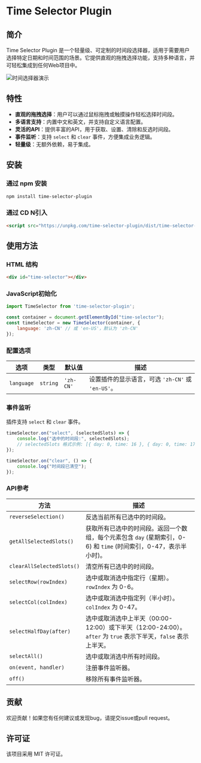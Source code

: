 # Time Selector Plugin

## 简介

Time Selector Plugin 是一个轻量级、可定制的时间段选择器，适用于需要用户选择特定日期和时间范围的场景。它提供直观的拖拽选择功能，支持多种语言，并可轻松集成到任何Web项目中。

![时间选择器演示](https://github.com/leien-fe/time-selector-plugin/blob/main/public/Kapture%202025-06-26%20at%2017.12.50.gif?raw=true)

## 特性

*   **直观的拖拽选择**：用户可以通过鼠标拖拽或触摸操作轻松选择时间段。
*   **多语言支持**：内置中文和英文，并支持自定义语言配置。
*   **灵活的API**：提供丰富的API，用于获取、设置、清除和反选时间段。
*   **事件监听**：支持 `select` 和 `clear` 事件，方便集成业务逻辑。
*   **轻量级**：无额外依赖，易于集成。

## 安装

### 通过 npm 安装

```bash
npm install time-selector-plugin
```

### 通过 CD N引入

```html
<script src="https://unpkg.com/time-selector-plugin/dist/time-selector-plugin.umd.js"></script>
```

## 使用方法

### HTML 结构

```html
<div id="time-selector"></div>
```

### JavaScript初始化

```javascript
import TimeSelector from 'time-selector-plugin';

const container = document.getElementById("time-selector");
const timeSelector = new TimeSelector(container, {
    language: 'zh-CN' // 或 'en-US'，默认为 'zh-CN'
});
```

### 配置选项

| 选项     | 类型     | 默认值   | 描述                               |
| -------- | -------- | -------- | ---------------------------------- |
| `language` | `string` | `'zh-CN'` | 设置插件的显示语言，可选 `'zh-CN'` 或 `'en-US'`。 |

### 事件监听

插件支持 `select` 和 `clear` 事件。

```javascript
timeSelector.on("select", (selectedSlots) => {
    console.log("选中的时间段:", selectedSlots);
    // selectedSlots 格式示例: [{ day: 0, time: 16 }, { day: 0, time: 17 }]
});

timeSelector.on("clear", () => {
    console.log("时间段已清空");
});
```

### API参考

| 方法                 | 描述                                     |
| -------------------- | ---------------------------------------- |
| `reverseSelection()` | 反选当前所有已选中的时间段。             |
| `getAllSelectedSlots()` | 获取所有已选中的时间段。返回一个数组，每个元素包含 `day` (星期索引，0-6) 和 `time` (时间索引，0-47，表示半小时)。 |
| `clearAllSelectedSlots()` | 清空所有已选中的时间段。                 |
| `selectRow(rowIndex)` | 选中或取消选中指定行（星期）。`rowIndex` 为 0-6。 |
| `selectCol(colIndex)` | 选中或取消选中指定列（半小时）。`colIndex` 为 0-47。 |
| `selectHalfDay(after)` | 选中或取消选中上半天（00:00-12:00）或下半天（12:00-24:00）。`after` 为 `true` 表示下半天，`false` 表示上半天。 |
| `selectAll()`        | 选中或取消选中所有时间段。               |
| `on(event, handler)` | 注册事件监听器。                         |
| `off()`              | 移除所有事件监听器。                     |

## 贡献

欢迎贡献！如果您有任何建议或发现bug，请提交issue或pull request。

## 许可证

该项目采用 MIT 许可证。